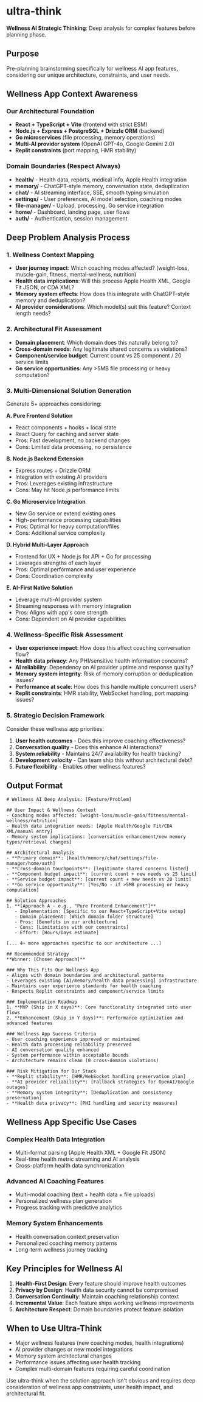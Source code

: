 # ultra-think

**Wellness AI Strategic Thinking**: Deep analysis for complex features before planning phase.

## Purpose
Pre-planning brainstorming specifically for wellness AI app features, considering our unique architecture, constraints, and user needs.

## Wellness App Context Awareness

### Our Architectural Foundation
- **React + TypeScript + Vite** (frontend with strict ESM)
- **Node.js + Express + PostgreSQL + Drizzle ORM** (backend)
- **Go microservices** (file processing, memory operations)
- **Multi-AI provider system** (OpenAI GPT-4o, Google Gemini 2.0)
- **Replit constraints** (port mapping, HMR stability)

### Domain Boundaries (Respect Always)
- **health/** - Health data, reports, medical info, Apple Health integration
- **memory/** - ChatGPT-style memory, conversation state, deduplication  
- **chat/** - AI streaming interface, SSE, smooth typing simulation
- **settings/** - User preferences, AI model selection, coaching modes
- **file-manager/** - Upload, processing, Go service integration
- **home/** - Dashboard, landing page, user flows
- **auth/** - Authentication, session management

## Deep Problem Analysis Process

### 1. Wellness Context Mapping
- **User journey impact**: Which coaching modes affected? (weight-loss, muscle-gain, fitness, mental-wellness, nutrition)
- **Health data implications**: Will this process Apple Health XML, Google Fit JSON, or CDA XML?
- **Memory system effects**: How does this integrate with ChatGPT-style memory and deduplication?
- **AI provider considerations**: Which model(s) suit this feature? Context length needs?

### 2. Architectural Fit Assessment  
- **Domain placement**: Which domain does this naturally belong to?
- **Cross-domain needs**: Any legitimate shared concerns vs violations?
- **Component/service budget**: Current count vs 25 component / 20 service limits
- **Go service opportunities**: Any >5MB file processing or heavy computation?

### 3. Multi-Dimensional Solution Generation
Generate 5+ approaches considering:

**A. Pure Frontend Solution**
- React components + hooks + local state
- React Query for caching and server state
- Pros: Fast development, no backend changes
- Cons: Limited data processing, no persistence

**B. Node.js Backend Extension**  
- Express routes + Drizzle ORM
- Integration with existing AI providers
- Pros: Leverages existing infrastructure
- Cons: May hit Node.js performance limits

**C. Go Microservice Integration**
- New Go service or extend existing ones
- High-performance processing capabilities  
- Pros: Optimal for heavy computation/files
- Cons: Additional service complexity

**D. Hybrid Multi-Layer Approach**
- Frontend for UX + Node.js for API + Go for processing
- Leverages strengths of each layer
- Pros: Optimal performance and user experience
- Cons: Coordination complexity

**E. AI-First Native Solution**
- Leverage multi-AI provider system
- Streaming responses with memory integration
- Pros: Aligns with app's core strength
- Cons: Dependent on AI provider capabilities

### 4. Wellness-Specific Risk Assessment
- **User experience impact**: How does this affect coaching conversation flow?
- **Health data privacy**: Any PHI/sensitive health information concerns?
- **AI reliability**: Dependency on AI provider uptime and response quality?
- **Memory system integrity**: Risk of memory corruption or deduplication issues?
- **Performance at scale**: How does this handle multiple concurrent users?
- **Replit constraints**: HMR stability, WebSocket handling, port mapping issues?

### 5. Strategic Decision Framework
Consider these wellness app priorities:
1. **User health outcomes** - Does this improve coaching effectiveness?
2. **Conversation quality** - Does this enhance AI interactions?
3. **System reliability** - Maintains 24/7 availability for health tracking?
4. **Development velocity** - Can team ship this without architectural debt?
5. **Future flexibility** - Enables other wellness features?

## Output Format

```
# Wellness AI Deep Analysis: [Feature/Problem]

## User Impact & Wellness Context
- Coaching modes affected: [weight-loss/muscle-gain/fitness/mental-wellness/nutrition]
- Health data integration needs: [Apple Health/Google Fit/CDA XML/manual entry]
- Memory system implications: [conversation enhancement/new memory types/retrieval changes]

## Architectural Analysis
- **Primary domain**: [health/memory/chat/settings/file-manager/home/auth]
- **Cross-domain touchpoints**: [legitimate shared concerns listed]
- **Component budget impact**: [current count + new needs vs 25 limit]
- **Service budget impact**: [current count + new needs vs 20 limit]
- **Go service opportunity**: [Yes/No - if >5MB processing or heavy computation]

## Solution Approaches
1. **[Approach A - e.g., "Pure Frontend Enhancement"]**
   - Implementation: [Specific to our React+TypeScript+Vite setup]
   - Domain placement: [Which domain folder structure]
   - Pros: [Benefits in our architecture]
   - Cons: [Limitations with our constraints]
   - Effort: [Hours/Days estimate]

[... 4+ more approaches specific to our architecture ...]

## Recommended Strategy
**Winner: [Chosen Approach]**

### Why This Fits Our Wellness App
- Aligns with domain boundaries and architectural patterns
- Leverages existing [AI/memory/health data processing] infrastructure
- Maintains user experience standards for health coaching
- Respects Replit constraints and component/service limits

### Implementation Roadmap
1. **MVP (Ship in X days)**: Core functionality integrated into user flows
2. **Enhancement (Ship in Y days)**: Performance optimization and advanced features

### Wellness App Success Criteria
- User coaching experience improved or maintained
- Health data processing reliability preserved
- AI conversation quality enhanced
- System performance within acceptable bounds
- Architecture remains clean (0 cross-domain violations)

### Risk Mitigation for Our Stack
- **Replit stability**: [HMR/WebSocket handling preservation plan]
- **AI provider reliability**: [Fallback strategies for OpenAI/Google outages]
- **Memory system integrity**: [Deduplication and consistency preservation]
- **Health data privacy**: [PHI handling and security measures]
```

## Wellness App Specific Use Cases

### Complex Health Data Integration
- Multi-format parsing (Apple Health XML + Google Fit JSON)
- Real-time health metric streaming and AI analysis
- Cross-platform health data synchronization

### Advanced AI Coaching Features  
- Multi-modal coaching (text + health data + file uploads)
- Personalized wellness plan generation
- Progress tracking with predictive analytics

### Memory System Enhancements
- Health conversation context preservation
- Personalized coaching memory patterns
- Long-term wellness journey tracking

## Key Principles for Wellness AI

1. **Health-First Design**: Every feature should improve health outcomes
2. **Privacy by Design**: Health data security cannot be compromised
3. **Conversation Continuity**: Maintain coaching relationship context
4. **Incremental Value**: Each feature ships working wellness improvements
5. **Architecture Respect**: Domain boundaries protect feature isolation

## When to Use Ultra-Think

- Major wellness features (new coaching modes, health integrations)
- AI provider changes or new model integrations
- Memory system architectural changes
- Performance issues affecting user health tracking
- Complex multi-domain features requiring careful coordination

Use ultra-think when the solution approach isn't obvious and requires deep consideration of wellness app constraints, user health impact, and architectural fit.